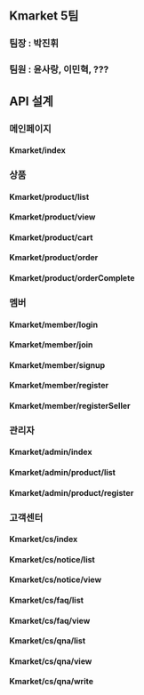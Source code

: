 ## Kmarket 5팀
### 팀장 : 박진휘
### 팀원 : 윤사랑, 이민혁, ???

## API 설계

### 메인페이지
#### Kmarket/index
### 상품
#### Kmarket/product/list
#### Kmarket/product/view
#### Kmarket/product/cart
#### Kmarket/product/order
#### Kmarket/product/orderComplete
### 멤버
#### Kmarket/member/login
#### Kmarket/member/join
#### Kmarket/member/signup
#### Kmarket/member/register
#### Kmarket/member/registerSeller
### 관리자
#### Kmarket/admin/index
#### Kmarket/admin/product/list
#### Kmarket/admin/product/register
### 고객센터
#### Kmarket/cs/index
#### Kmarket/cs/notice/list
#### Kmarket/cs/notice/view
#### Kmarket/cs/faq/list
#### Kmarket/cs/faq/view
#### Kmarket/cs/qna/list
#### Kmarket/cs/qna/view
#### Kmarket/cs/qna/write
